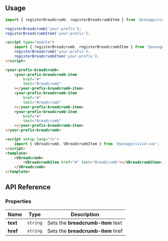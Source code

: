 ## Usage

<vwc-tabs gutters="none">
<vwc-tab label="Web component"></vwc-tab>
<vwc-tab-panel>

```js
import { registerBreadcrumb, registerBreadcrumbItem } from '@vonage/vivid';

registerBreadcrumb('your-prefix');
registerBreadcrumbItem('your-prefix');
```

```html preview
<script type="module">
	import { registerBreadcrumb, registerBreadcrumbItem } from '@vonage/vivid';
	registerBreadcrumb('your-prefix');
	registerBreadcrumbItem('your-prefix');
</script>

<your-prefix-breadcrumb>
	<your-prefix-breadcrumb-item
		href="#"
		text="Breadcrumb"
	></your-prefix-breadcrumb-item>
	<your-prefix-breadcrumb-item
		href="#"
		text="Breadcrumb"
	></your-prefix-breadcrumb-item>
	<your-prefix-breadcrumb-item
		href="#"
		text="Breadcrumb"
	></your-prefix-breadcrumb-item>
</your-prefix-breadcrumb>
```

</vwc-tab-panel>
<vwc-tab label="Vue"></vwc-tab>
<vwc-tab-panel>

```html
<script setup lang="ts">
	import { VBreadcrumb, VBreadcrumbItem } from '@vonage/vivid-vue';
</script>
<template>
	<VBreadcrumb>
		<VBreadcrumbItem href="#" text="Breadcrumb"></VBreadcrumbItem>
	</VBreadcrumb>
</template>
```

</vwc-tab-panel>
</vwc-tabs>

## API Reference

### Properties

<div class="table-wrapper">

| Name     | Type     | Description                       |
| -------- | -------- | --------------------------------- |
| **text** | `string` | Sets the **breadcrumb-item** text |
| **href** | `string` | Sets the **breadcrumb-item** href |

</div>
